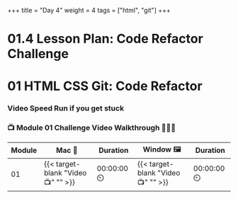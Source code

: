 +++
title = "Day 4"
weight = 4
tags = ["html", "git"] 
+++

# 01.4 Lesson Plan: Code Refactor Challenge

# 01 HTML CSS Git: Code Refactor

### Video Speed Run if you get stuck 
### 📺 Module 01 Challenge Video Walkthrough 🏃‍♀️🏃
| Module | Mac 🍎 | Duration    | Window 🖼️ | Duration |
| ------  | ------ | ----------- |---------  | --------- |
| 01  | {{< target-blank "Video 📺" "" >}}  |  00:00:00 ⏲️ |  {{< target-blank "Video 📺" "" >}}  |  00:00:00 ⏲️ |

